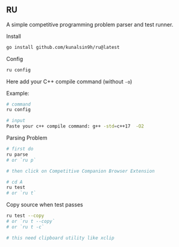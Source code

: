 ## RU

A simple competitive programming problem parser and test runner.

Install

```bash
go install github.com/kunalsin9h/ru@latest
```

Config

```bash
ru config
```

Here add your C++ compile command (without `-o`)

Example:

```bash
# command
ru config

# input
Paste your c++ compile command: g++ -std=c++17  -O2
```

Parsing Problem

```bash
# first do
ru parse
# or `ru p`

# then click on Competitive Companion Browser Extension
```

```bash
# cd A
ru test
# or `ru t`
```

Copy source when test passes

```bash
ru test --copy
# or `ru t --copy`
# or `ru t -c`

# this need clipboard utility like xclip
```


